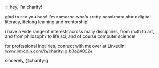 ✨ hey, i'm charity! 

glad to see you here! I'm someone who's pretty passionate about digital literacy, lifelong learning and mentorship!

i have a wide range of interests across many disciplines, from math to art, and from philosophy to life sci, and of course computer science! 

for professional inquiries, connect with me over at LinkedIn: www.linkedin.com/in/charity-g-b3a24022a

sincerely,
@charity-g

<!---
charity-g/charity-g is a ✨ special ✨ repository because its `README.md` (this file) appears on your GitHub profile.
You can click the Preview link to take a look at your changes.
--->
